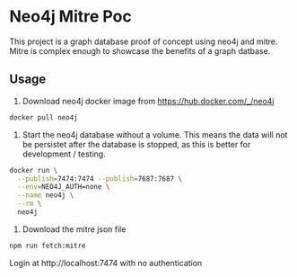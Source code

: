# Neo4j Mitre Poc

This project is a graph database proof of concept using neo4j and mitre. Mitre is complex enough to showcase the benefits
of a graph datbase.

## Usage

1. Download neo4j docker image from https://hub.docker.com/_/neo4j

```sh
docker pull neo4j
```

1. Start the neo4j database without a volume. This means the data will not be persistet after the database is stopped,
as this is better for development / testing.

```sh
docker run \
  --publish=7474:7474 --publish=7687:7687 \
  --env=NEO4J_AUTH=none \
  --name neo4j \
  --rm \
  neo4j
```

1. Download the mitre json file

```sh
npm run fetch:mitre
```

Login at http://localhost:7474 with no authentication
